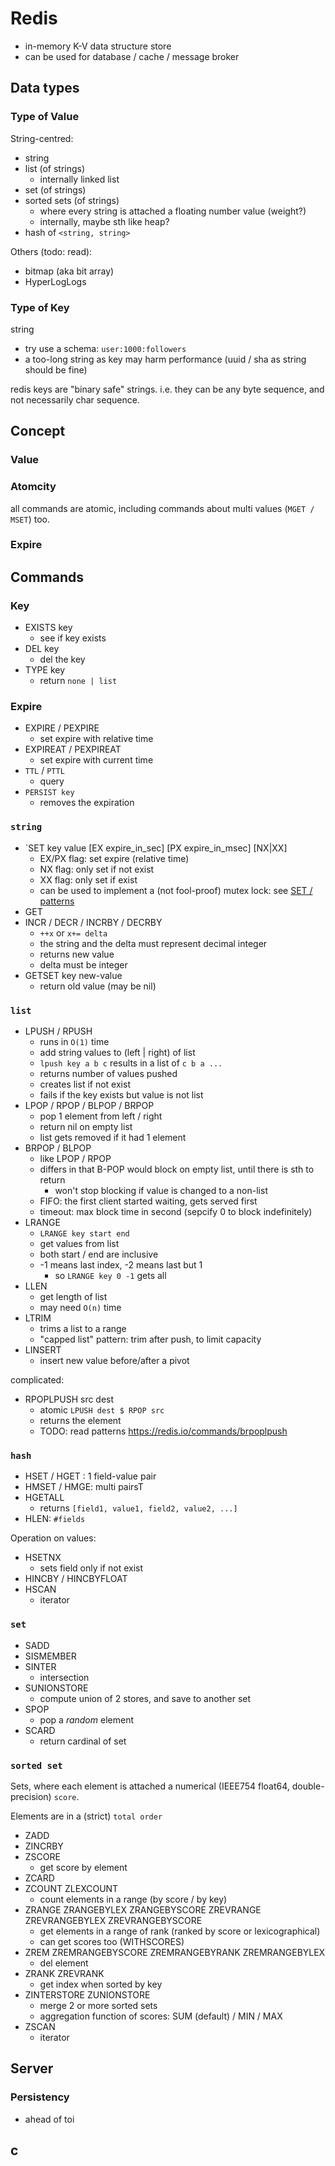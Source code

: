 
# Redis

- in-memory K-V data structure store
- can be used for database / cache / message broker

## Data types

### Type of Value

String-centred:

- string
- list (of strings)
    - internally linked list
- set (of strings)
- sorted sets (of strings)
    - where every string is attached a floating number value (weight?)
    - internally, maybe sth like heap?
- hash of `<string, string>`

Others (todo: read):

- bitmap (aka bit array)
- HyperLogLogs

### Type of Key

string

- try use a schema: `user:1000:followers`
- a too-long string as key may harm performance (uuid / sha as string should be fine)

redis keys are "binary safe" strings. i.e. they can be any byte sequence, and not necessarily char sequence.

## Concept


### Value



### Atomcity

all commands are atomic, including commands about multi values (`MGET / MSET`) too.

### Expire




## Commands

### Key

- EXISTS key
    - see if key exists
- DEL key
    - del the key
- TYPE key
    - return `none | list `

### Expire

- EXPIRE / PEXPIRE
    - set expire with relative time
- EXPIREAT / PEXPIREAT
    - set expire with current time
- `TTL` / `PTTL`
    - query 
- `PERSIST key`
    - removes the expiration

### `string`

- `SET key value [EX expire_in_sec] [PX expire_in_msec] [NX|XX]
    - EX/PX flag: set expire (relative time)
    - NX flag: only set if not exist
    - XX flag: only set if exist
    - can be used to implement a (not fool-proof) mutex lock: see [SET / patterns](https://redis.io/commands/set)
- GET
- INCR / DECR / INCRBY / DECRBY
    - `++x` or `x+= delta`
    - the string and the delta must represent decimal integer
    - returns new value
    - delta must be integer
- GETSET key new-value
    - return old value (may be nil)

### `list`

- LPUSH / RPUSH
    - runs in `O(1)` time
    - add string values to (left | right) of list
    - `lpush key a b c` results in a list of `c b a ...`
    - returns number of values pushed
    - creates list if not exist
    - fails if the key exists but value is not list
- LPOP / RPOP / BLPOP / BRPOP
    - pop 1 element from left / right
    - return nil on empty list
    - list gets removed if it had 1 element
- BRPOP / BLPOP
    - like LPOP / RPOP
    - differs in that B-POP would block on empty list, until there is sth to return
        - won't stop blocking if value is changed to a non-list
    - FIFO: the first client started waiting, gets served first
    - timeout: max block time in second (sepcify 0 to block indefinitely)
- LRANGE
    - `LRANGE key start end`
    - get values from list
    - both start / end are inclusive
    - -1 means last index, -2 means last but 1
        - so `LRANGE key 0 -1` gets all
- LLEN
    - get length of list
    - may need `O(n)` time
- LTRIM
    - trims a list to a range
    - "capped list" pattern: trim after push, to limit capacity
- LINSERT
    - insert new value before/after a pivot

complicated:

- RPOPLPUSH src dest
    - atomic `LPUSH dest $ RPOP src`
    - returns the element
    - TODO: read patterns https://redis.io/commands/brpoplpush

### `hash`

- HSET / HGET : 1 field-value pair
- HMSET / HMGE: multi pairsT
- HGETALL
    - returns `[field1, value1, field2, value2, ...]`
- HLEN: `#fields`

Operation on values:

- HSETNX
    - sets field only if not exist
- HINCBY / HINCBYFLOAT
- HSCAN
    - iterator


### `set`

- SADD
- SISMEMBER
- SINTER
    - intersection
- SUNIONSTORE
    - compute union of 2 stores, and save to another set
- SPOP
    - pop a *random* element
- SCARD
    - return cardinal of set

### `sorted set`

Sets, where each element is attached a numerical (IEEE754 float64, double-precision) `score`.

Elements are in a (strict) `total order`

- ZADD
- ZINCRBY
- ZSCORE
    - get score by element
- ZCARD
- ZCOUNT ZLEXCOUNT
    - count elements in a range (by score / by key)
- ZRANGE ZRANGEBYLEX ZRANGEBYSCORE ZREVRANGE ZREVRANGEBYLEX ZREVRANGEBYSCORE
    - get elements in a range of rank (ranked by score or lexicographical)
    - can get scores too (WITHSCORES)
- ZREM ZREMRANGEBYSCORE ZREMRANGEBYRANK ZREMRANGEBYLEX
    - del element
- ZRANK ZREVRANK
    - get index when sorted by key
- ZINTERSTORE ZUNIONSTORE
    - merge 2 or more sorted sets
    - aggregation function of scores: SUM (default) / MIN / MAX
- ZSCAN
    - iterator

## Server

### Persistency

- ahead of toi

## c
